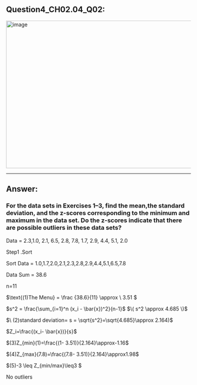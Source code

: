 ## Question4_CH02.04_Q02:
<img width="559" height="403" alt="image" src="https://github.com/user-attachments/assets/19db4141-4c59-486b-8dac-16013e9cfaaa" />




---
## Answer:
### For the data sets in Exercises 1–3, find the mean,the standard deviation, and the z-scores corresponding to the minimum and maximum in the data set. Do the z-scores indicate that there are possible outliers in these data sets?

Data =   2.3,1.0, 2.1, 6.5, 2.8, 7.8, 1.7, 2.9, 4.4, 5.1, 2.0

Step1 .Sort

Sort Data = 1.0,1.7,2.0,2.1,2.3,2.8,2.9,4.4,5.1,6.5,7.8

Data Sum = 38.6

n=11

$\text{(1)The Menu} = \frac {38.6}{11} \approx \ 3.51 $

$s^2 = \frac{\sum_{i=1}^n (x_i - \bar{x})^2}{n-1}$
$\( s^2 \approx 4.685 \)$

$\ (2)standard deviation= s = \sqrt{s^2}=\sqrt{4.685}\approx 2.164)$

$Z_i=\frac{(x_i- \bar{x})}{s}$

$(3)Z_{min}(1)=\frac{(1- 3.51)}{2.164}\approx-1.16$

$(4)Z_{max}(7.8)=\frac{(7.8- 3.51)}{2.164}\approx1.98$

$(5)-3 \leq Z_{min/max}\leq3 $

No outliers
